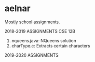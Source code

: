 # aelnar
Mostly school assignments.

2018-2019 ASSIGNMENTS
CSE 12B
1. nqueens.java: NQueens solution
2. charType.c: Extracts certain characters

2019-2020 ASSIGNMENTS
